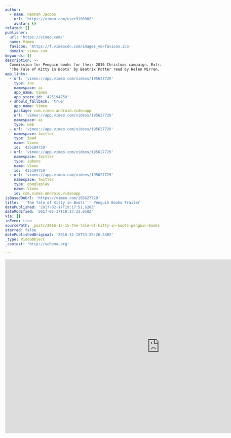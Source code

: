 ```yaml
---
author:
  - name: Hannah Jacobs
    url: 'https://vimeo.com/user3190002'
    avatar: {}
related: []
publisher:
  url: 'https://vimeo.com/'
  name: Vimeo
  favicon: 'https://f.vimeocdn.com/images_v6/favicon.ico'
  domain: vimeo.com
keywords: []
description: >-
  Commission for Penguin books for their 2016 Christmas campaign. Extract from
  'The Tale of Kitty in Boots' by Beatrix Potter read by Helen Mirren.
app_links:
  - url: 'vimeo://app.vimeo.com/videos/195627729'
    type: ios
    namespace: ai
    app_name: Vimeo
    app_store_id: '425194759'
  - should_fallback: 'true'
    app_name: Vimeo
    package: com.vimeo.android.videoapp
    url: 'vimeo://app.vimeo.com/videos/195627729'
    namespace: ai
    type: web
  - url: 'vimeo://app.vimeo.com/videos/195627729'
    namespace: twitter
    type: ipad
    name: Vimeo
    id: '425194759'
  - url: 'vimeo://app.vimeo.com/videos/195627729'
    namespace: twitter
    type: iphone
    name: Vimeo
    id: '425194759'
  - url: 'vimeo://app.vimeo.com/videos/195627729'
    namespace: twitter
    type: googleplay
    name: Vimeo
    id: com.vimeo.android.videoapp
isBasedOnUrl: 'https://vimeo.com/195627729'
title: '''The Tale of Kitty in Boots''- Penguin Books Trailer'
datePublished: '2017-02-17T19:17:51.626Z'
dateModified: '2017-02-17T19:17:33.050Z'
via: {}
inFeed: true
sourcePath: _posts/2016-12-15-the-tale-of-kitty-in-boots-penguin-books-trailer.md
starred: false
datePublishedOriginal: '2016-12-15T23:25:26.530Z'
_type: VideoObject
_context: 'http://schema.org'

---
```

<iframe src="https://cdn.embedly.com/widgets/media.html?src=https%3A%2F%2Fplayer.vimeo.com%2Fvideo%2F195627729&amp;url=https%3A%2F%2Fvimeo.com%2F195627729&amp;image=https%3A%2F%2Fi.vimeocdn.com%2Fvideo%2F607891208_1280.jpg&amp;key=b7d04c9b404c499eba89ee7072e1c4f7&amp;type=text%2Fhtml&amp;schema=vimeo" width="1000" height="563" scrolling="no" frameborder="0" allowfullscreen="" style=""></iframe>